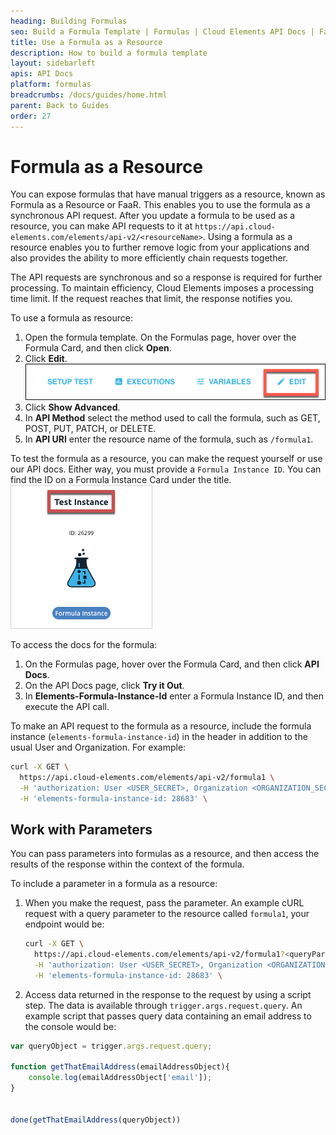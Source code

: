 ```yaml
---
heading: Building Formulas
seo: Build a Formula Template | Formulas | Cloud Elements API Docs | FaaR
title: Use a Formula as a Resource
description: How to build a formula template
layout: sidebarleft
apis: API Docs
platform: formulas
breadcrumbs: /docs/guides/home.html
parent: Back to Guides
order: 27
---
```


# Formula as a Resource

You can expose formulas that have manual triggers as a resource, known as Formula as a Resource or FaaR. This enables you to use the formula as a synchronous API request.  After you update a formula to be used as a resource, you can make API requests to it at `https://api.cloud-elements.com/elements/api-v2/<resourceName>`. Using a formula as a resource enables you to further remove logic from your applications and also provides the ability to more efficiently chain requests together.

The API requests are synchronous and so a response is required for further processing. To maintain efficiency, Cloud Elements imposes a processing time limit. If the request reaches that limit, the response notifies you.

To use a formula as resource:

1. Open the formula template. On the Formulas page, hover over the Formula Card, and then click **Open**.
2. Click **Edit**.
![Edit](img/edit.png)
3. Click **Show Advanced**.
4. In **API Method** select the method used to call the formula, such as GET, POST, PUT, PATCH, or DELETE.
5. In **API URI** enter the resource name of the formula, such as `/formula1`.

To test the formula as a resource, you can make the request yourself or use our API docs. Either way, you must provide a `Formula Instance ID`. You can find the ID on a Formula Instance Card under the title.
![Formula Instance ID](img/formula-instance-id.png)

To access the docs for the formula:

1. On the Formulas page, hover over the Formula Card, and then click **API Docs**.
2. On the API Docs page, click **Try it Out**.
2. In **Elements-Formula-Instance-Id** enter a Formula Instance ID, and then execute the API call.

To make an API request to the formula as a resource, include the formula instance (`elements-formula-instance-id`) in the header in addition to the usual User and Organization. For example:

```bash
curl -X GET \
  https://api.cloud-elements.com/elements/api-v2/formula1 \
  -H 'authorization: User <USER_SECRET>, Organization <ORGANIZATION_SECRET>' \
  -H 'elements-formula-instance-id: 28683' \
```

## Work with Parameters

You can pass parameters into formulas as a resource, and then access the results of the response within the context of the formula.

To include a parameter in a formula as a resource:

1. When you make the request, pass the parameter. An example cURL request with a query parameter to the resource called `formula1`, your endpoint would be:

    ```bash
    curl -X GET \
      https://api.cloud-elements.com/elements/api-v2/formula1?<queryParameter> \
      -H 'authorization: User <USER_SECRET>, Organization <ORGANIZATION_SECRET>' \
      -H 'elements-formula-instance-id: 28683' \
    ```
2. Access data returned in the response to the request by using a script step. The data is available through `trigger.args.request.query`.  An example script that passes query data containing an email address to the console would be:

```js
var queryObject = trigger.args.request.query;

function getThatEmailAddress(emailAddressObject){
	console.log(emailAddressObject['email']);
}


done(getThatEmailAddress(queryObject))
```
